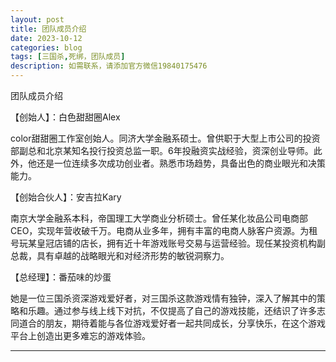 ```yaml
---
layout: post
title: 团队成员介绍
date: 2023-10-12
categories: blog
tags: [三国杀,死绑，团队成员]
description: 如需联系，请添加官方微信19840175476
---
```


团队成员介绍


【创始人】：白色甜甜圈Alex

color甜甜圈工作室创始人。同济大学金融系硕士。曾供职于大型上市公司的投资部副总和北京某知名投行投资总监一职。6年投融资实战经验，资深创业导师。此外，他还是一位连续多次成功创业者。熟悉市场趋势，具备出色的商业眼光和决策能力。




【创始合伙人】：安吉拉Kary

南京大学金融系本科，帝国理工大学商业分析硕士。曾任某化妆品公司电商部CEO，实现年营收破千万。电商从业多年，拥有丰富的电商人脉客户资源。为租号玩某皇冠店铺的店长，拥有近十年游戏账号交易与运营经验。现任某投资机构副总裁，具有卓越的战略眼光和对经济形势的敏锐洞察力。




【总经理】：番茄味的炒蛋

她是一位三国杀资深游戏爱好者，对三国杀这款游戏情有独钟，深入了解其中的策略和乐趣。通过参与线上线下对抗，不仅提高了自己的游戏技能，还结识了许多志同道合的朋友，期待着能与各位游戏爱好者一起共同成长，分享快乐，在这个游戏平台上创造出更多难忘的游戏体验。

---
